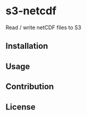 # s3-netcdf
Read / write netCDF files to S3


## Installation

## Usage

## Contribution

## License


